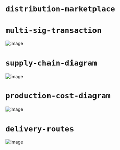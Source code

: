 # `distribution-marketplace`

# `multi-sig-transaction`
![image](https://user-images.githubusercontent.com/52806204/177921648-28ce94d0-c102-4262-b004-3330b33a367f.png)


# `supply-chain-diagram`
![image](https://user-images.githubusercontent.com/52806204/177692131-c88843b2-685d-4884-90da-68de305c9bd2.png)


# `production-cost-diagram`

![image](https://user-images.githubusercontent.com/52806204/177474432-c7ef3faa-a404-4146-aaad-75fe956ac4b8.png)

# `delivery-routes`
![image](https://user-images.githubusercontent.com/52806204/178093053-c4522d56-dc90-4d86-b3af-66aa89d7c631.png)



